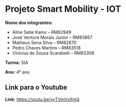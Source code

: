 # Projeto Smart Mobility - IOT

**Nome dos integrantes:**
 
- Aline Satie Kamo – RM82949
- José Ventura Morais Junior – RM83867
- Matheus Sena Silva – RM82870
- Pedro Chaves Martins – RM83518
- Vinicius de Souza Scarabelli – RM83308

**Turma:**
SIA

**Ano:**
4° ano

## Link para o Youtube
**Link:**
https://youtu.be/vvTVmVyifmQ
